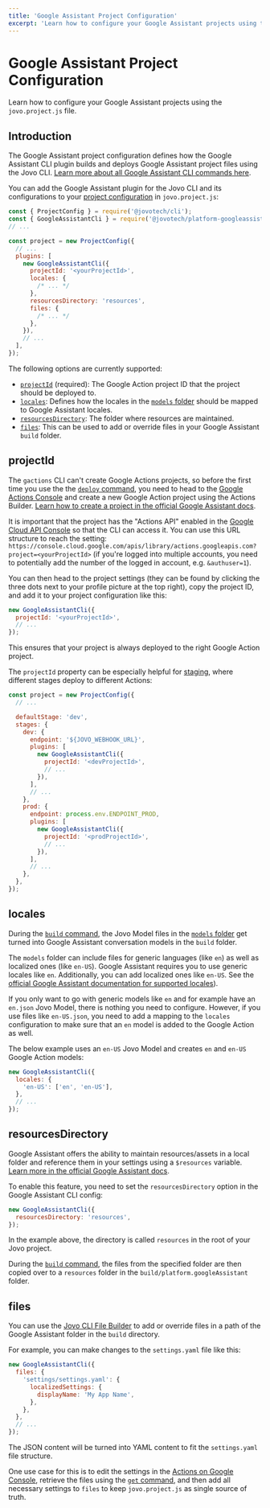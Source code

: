 ```yaml
---
title: 'Google Assistant Project Configuration'
excerpt: 'Learn how to configure your Google Assistant projects using the Jovo CLI.'
---
```


# Google Assistant Project Configuration

Learn how to configure your Google Assistant projects using the `jovo.project.js` file.

## Introduction

The Google Assistant project configuration defines how the Google Assistant CLI plugin builds and deploys Google Assistant project files using the Jovo CLI. [Learn more about all Google Assistant CLI commands here](./cli-commands.md).

You can add the Google Assistant plugin for the Jovo CLI and its configurations to your [project configuration](https://v4.jovo.tech/docs/project-config) in `jovo.project.js`:

```js
const { ProjectConfig } = require('@jovotech/cli');
const { GoogleAssistantCli } = require('@jovotech/platform-googleassistant');
// ...

const project = new ProjectConfig({
  // ...
  plugins: [
    new GoogleAssistantCli({
      projectId: '<yourProjectId>',
      locales: {
        /* ... */
      },
      resourcesDirectory: 'resources',
      files: {
        /* ... */
      },
    }),
    // ...
  ],
});
```

The following options are currently supported:

- [`projectId`](#projectid) (required): The Google Action project ID that the project should be deployed to.
- [`locales`](#locales): Defines how the locales in the [`models` folder](https://v4.jovo.tech/docs/models) should be mapped to Google Assistant locales.
- [`resourcesDirectory`](#resourcesdirectory): The folder where resources are maintained.
- [`files`](#files): This can be used to add or override files in your Google Assistant `build` folder.

## projectId

The `gactions` CLI can't create Google Actions projects, so before the first time you use the the [`deploy` command](./cli-commands.md#deploy), you need to head to the [Google Actions Console](https://console.actions.google.com/) and create a new Google Action project using the Actions Builder. [Learn how to create a project in the official Google Assistant docs](https://developers.google.com/assistant/conversational/build/projects?tool=builder#create_a_project).

It is important that the project has the "Actions API" enabled in the [Google Cloud API Console](https://console.developers.google.com/) so that the CLI can access it. You can use this URL structure to reach the setting: `https://console.cloud.google.com/apis/library/actions.googleapis.com?project=<yourProjectId>` (if you're logged into multiple accounts, you need to potentially add the number of the logged in account, e.g. `&authuser=1`).

You can then head to the project settings (they can be found by clicking the three dots next to your profile picture at the top right), copy the project ID, and add it to your project configuration like this:

```js
new GoogleAssistantCli({
  projectId: '<yourProjectId>',
  // ...
});
```

This ensures that your project is always deployed to the right Google Action project.

The `projectId` property can be especially helpful for [staging](https://v4.jovo.tech/docs/staging), where different stages deploy to different Actions:

```js
const project = new ProjectConfig({
  // ...

  defaultStage: 'dev',
  stages: {
    dev: {
      endpoint: '${JOVO_WEBHOOK_URL}',
      plugins: [
        new GoogleAssistantCli({
          projectId: '<devProjectId>',
          // ...
        }),
      ],
      // ...
    },
    prod: {
      endpoint: process.env.ENDPOINT_PROD,
      plugins: [
        new GoogleAssistantCli({
          projectId: '<prodProjectId>',
          // ...
        }),
      ],
      // ...
    },
  },
});
```

## locales

During the [`build` command](./cli-commands.md#build), the Jovo Model files in the [`models` folder](https://v4.jovo.tech/docs/models) get turned into Google Assistant conversation models in the `build` folder.

The `models` folder can include files for generic languages (like `en`) as well as localized ones (like `en-US`). Google Assistant requires you to use generic locales like `en`. Additionally, you can add localized ones like `en-US`. See the [official Google Assistant documentation for supported locales](https://developers.google.com/assistant/console/languages-locales?hl=en)).

If you only want to go with generic models like `en` and for example have an `en.json` Jovo Model, there is nothing you need to configure. However, if you use files like `en-US.json`, you need to add a mapping to the `locales` configuration to make sure that an `en` model is added to the Google Action as well.

The below example uses an `en-US` Jovo Model and creates `en` and `en-US` Google Action models:

```js
new GoogleAssistantCli({
  locales: {
    'en-US': ['en', 'en-US'],
  },
  // ...
});
```

## resourcesDirectory

Google Assistant offers the ability to maintain resources/assets in a local folder and reference them in your settings using a `$resources` variable. [Learn more in the official Google Assistant docs](https://developers.google.com/assistant/conversational/build/projects?hl=en&tool=sdk#add_resources).

To enable this feature, you need to set the `resourcesDirectory` option in the Google Assistant CLI config:

```js
new GoogleAssistantCli({
  resourcesDirectory: 'resources',
});
```

In the example above, the directory is called `resources` in the root of your Jovo project.

During the [`build` command](./cli-commands.md#build), the files from the specified folder are then copied over to a `resources` folder in the `build/platform.googleAssistant` folder.

## files

You can use the [Jovo CLI File Builder](https://v4.jovo.tech/docs/project-config#file-builder) to add or override files in a path of the Google Assistant folder in the `build` directory.

For example, you can make changes to the `settings.yaml` file like this:

```js
new GoogleAssistantCli({
  files: {
    'settings/settings.yaml': {
      localizedSettings: {
        displayName: 'My App Name',
      },
    },
  },
  // ...
});
```

The JSON content will be turned into YAML content to fit the `settings.yaml` file structure.

One use case for this is to edit the settings in the [Actions on Google Console](https://console.actions.google.com/), retrieve the files using the [`get` command](./cli-commands.md#get), and then add all necessary settings to `files` to keep `jovo.project.js` as single source of truth.
